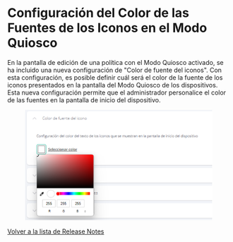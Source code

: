 # Configuración del Color de las Fuentes de los Iconos en el Modo Quiosco

En la pantalla de edición de una política con el Modo Quiosco activado, se ha incluido una nueva configuración de "Color de fuente del iconos".  Con esta configuración, es posible definir cuál será el color de la fuente de los iconos presentados en la pantalla del Modo Quiosco de los dispositivos. Esta nueva configuración permite que el administrador personalice el color de las fuentes en la pantalla de inicio del dispositivo.

<figure><img src="../../../.gitbook/assets/image (69).png" alt=""><figcaption></figcaption></figure>

[Volver a la lista de Release Notes](./)&#x20;
